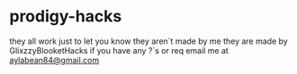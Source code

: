 # prodigy-hacks
they all work
just to let you know they aren´t made by me they are made by GlixzzyBlooketHacks
if you have any ?´s or req email me at aylabean84@gmail.com
